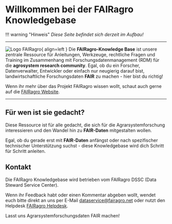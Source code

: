 # Willkommen bei der FAIRagro Knowledgebase


!!! warning "Hinweis" 
    _Diese Seite befindet sich derzeit im Aufbau!_

---

![Logo FAIRagro](images/Logo_FAIRagro.png){ align=left }
Die **FAIRagro-Knowledge Base** ist unsere zentrale Ressource für Anleitungen, Werkzeuge, rechtliche Fragen und Training im Zusammenhang mit Forschungsdatenmanagement (RDM) für die **agrosystem research community**. Egal, ob du ein Forscher, Datenverwalter, Entwickler oder einfach nur neugierig darauf bist, landwirtschaftliche Forschungsdaten **FAIR** zu machen - hier bist du richtig!

Wenn ihr mehr über das Projekt FAIRagro wissen wollt, schaut auch gerne auf die [FAIRagro Website](https://fairagro.net).

---

## Für wen ist sie gedacht?
Diese Ressource ist für alle gedacht, die sich für die Agrarsystemforschung interessieren und den Wandel hin zu **FAIR-Daten** mitgestalten wollen.

Egal, ob du gerade erst mit **FAIR-Daten** anfängst oder nach spezifischer technischer Unterstützung suchst - diese Knowledgebase wird dich Schritt für Schritt anleiten.


## Kontakt
Die FAIRagro Knowledgebase wird betrieben vom FAIRagro DSSC (Data Steward Service Center).

Wenn ihr Feedback habt oder einen Kommentar abgeben wollt, wendet euch bitte direkt an uns per E-Mail [dataservice@fairagro.net](mailto:dataservice@fairagro.net) oder nutzt den Helpdesk [FAIRagro Helpdesk](https://fairagro.net/helpdesk).

Lasst uns Agrarsystemforschungsdaten FAIR machen!
